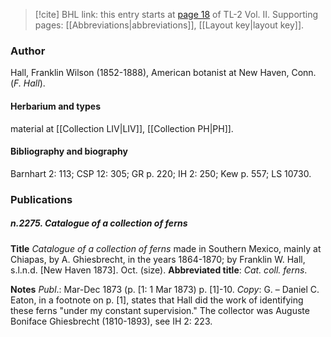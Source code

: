 > [!cite] BHL link: this entry starts at [page 18](https://www.biodiversitylibrary.org/item/103253#page/44/mode/1up) of TL-2 Vol. II.
> Supporting pages: [[Abbreviations|abbreviations]], [[Layout key|layout key]].

### Author

Hall, Franklin Wilson (1852-1888), American botanist at New Haven, Conn. (*F. Hall*).

#### Herbarium and types

material at [[Collection LIV|LIV]], [[Collection PH|PH]].

#### Bibliography and biography

Barnhart 2: 113; CSP 12: 305; GR p. 220; IH 2: 250; Kew p. 557; LS 10730.

### Publications

##### n.2275. Catalogue of a collection of ferns

**Title**
*Catalogue of a collection of ferns* made in Southern Mexico, mainly at Chiapas, by A. Ghiesbrecht, in the years 1864-1870; by Franklin W. Hall, s.l.n.d. \[New Haven 1873\]. Oct. (size).
**Abbreviated title**: *Cat. coll. ferns*.

**Notes**
*Publ*.: Mar-Dec 1873 (p. \[1: 1 Mar 1873) p. \[1\]-10. *Copy*: G. – Daniel C. Eaton, in a footnote on p. \[1\], states that Hall did the work of identifying these ferns "under my constant supervision." The collector was Auguste Boniface Ghiesbrecht (1810-1893), see IH 2: 223.

